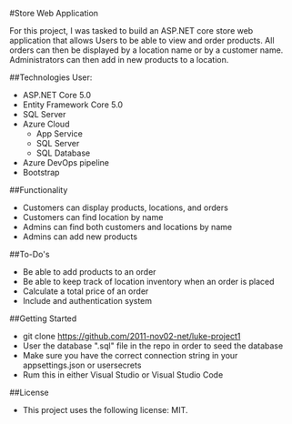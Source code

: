 #Store Web Application

For this project, I was tasked to build an ASP.NET core store web application that allows Users to be able to view and order products. All orders can then be displayed by a location name or by a customer name. Administrators can then add in new products to a location.

##Technologies User:
- ASP.NET Core 5.0
- Entity Framework Core 5.0
- SQL Server
- Azure Cloud
  - App Service
  - SQL Server
  - SQL Database
- Azure DevOps pipeline
- Bootstrap

##Functionality
- Customers can display products, locations, and orders
- Customers can find location by name
- Admins can find both customers and locations by name
- Admins can add new products

##To-Do's
- Be able to add products to an order
- Be able to keep track of location inventory when an order is placed
- Calculate a total price of an order
- Include and authentication system

##Getting Started
- git clone https://github.com/2011-nov02-net/luke-project1
- User the database ".sql" file in the repo in order to seed the database
- Make sure you have the correct connection string in your appsettings.json or usersecrets
- Rum this in either Visual Studio or Visual Studio Code

##License
- This project uses the following license: MIT.


